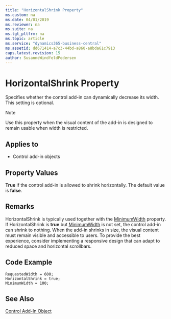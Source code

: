 ```yaml
---
title: "HorizontalShrink Property"
ms.custom: na
ms.date: 04/01/2019
ms.reviewer: na
ms.suite: na
ms.tgt_pltfrm: na
ms.topic: article
ms.service: "dynamics365-business-central"
ms.assetid: dd671414-a7c3-44bd-a860-a8bda61c7913
caps.latest.revision: 15
author: SusanneWindfeldPedersen
---
```


 

# HorizontalShrink Property

Specifies whether the control add-in can dynamically decrease its width. This setting is optional.

> [!NOTE]
> Use this property when the visual content of the add-in is designed to remain usable when width is restricted.

## Applies to
- Control add-in objects
    
## Property Values
**True** if the control add-in is allowed to shrink horizontally. The default value is **false**.

## Remarks
HorizontalShrink is typically used together with the [MinimumWidth](devenv-minimumwidth-property.md) property. If HorizontalShrink is **true** but [MinimumWidth](devenv-minimumwidth-property.md) is not set, the control add-in can shrink to nothing.
When the add-in shrinks in size, the visual content must remain visible and accessible to users. To provide the best experience, consider implementing a responsive design that can adapt to reduced space and horizontal scrollbars.

## Code Example
```
RequestedWidth = 600;
HorizontalShrink = true;
MinimumWidth = 100;

```  

## See Also  
[Control Add-In Object](../devenv-control-addin-object.md)   
 